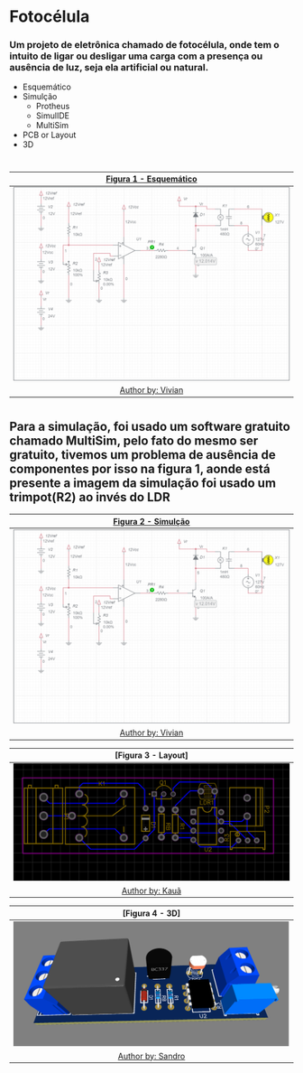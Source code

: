 # Fotocélula
### Um projeto de eletrônica chamado de fotocélula, onde tem o intuito de ligar ou desligar uma carga com a presença ou ausência de luz, seja ela artificial ou natural.

* Esquemático
* Simulção
  * Protheus
  * SimulIDE
  * MultiSim
* PCB or Layout
* 3D


#

|[Figura 1 - Esquemático](https://www.multisim.com/content/kqxMVkVac8BRQsgnxwK3Xr/fotocelula/open/)|
|:---:|
|![Esquemático](https://github.com/vyniexec/FotoCelula/blob/main/esquematico.png)|
|[Author by: Vivian](https://github.com/vivianriva)|

#

## Para a simulação, foi usado um software gratuito chamado MultiSim, pelo fato do mesmo ser gratuito, tivemos um problema de ausência de componentes por isso na figura 1, aonde está presente a imagem da simulação foi usado um trimpot(R2) ao invés do LDR
|[Figura 2 - Simulção](https://www.multisim.com/content/kqxMVkVac8BRQsgnxwK3Xr/fotocelula/open/)|
|:---:|
|![Simulção](https://github.com/vyniexec/FotoCelula/blob/main/esquematico.png)|
|[Author by: Vivian](https://github.com/vivianriva)|

|[Figura 3 - Layout]|
|:---:|
|![Layout](https://github.com/vyniexec/FotoCelula/blob/main/layout.PNG)|
|[Author by: Kauã](https://github.com/kauapardinho)|

|[Figura 4 - 3D]|
|:---:|
|![3d](https://github.com/vyniexec/FotoCelula/blob/main/3d.png)|
|[Author by: Sandro](https://github.com/Sandro693)|
